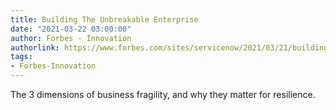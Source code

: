 ```yaml
---
title: Building The Unbreakable Enterprise
date: "2021-03-22 03:00:00"
author: Forbes - Innovation
authorlink: https://www.forbes.com/sites/servicenow/2021/03/21/building-the-unbreakable-enterprise/
tags:
- Forbes-Innovation
---
```

The 3 dimensions of business fragility, and why they matter for resilience.